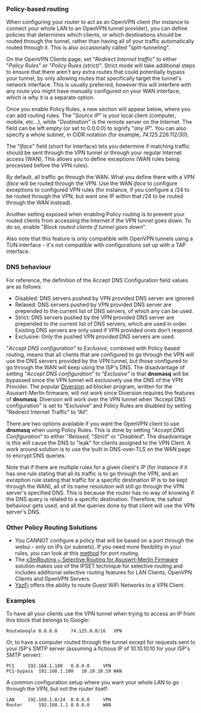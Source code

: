 ### Policy-based routing

When configuring your router to act as an OpenVPN client (for instance to connect your whole LAN to an OpenVPN tunnel provider), you can define policies that determines which clients, or which destinations should be routed through the tunnel, rather than having all of your traffic automatically routed through it.  This is also occasionally called "split-tunneling".

On the OpenVPN Clients page, set "_Redirect Internet traffic_" to either "_Policy Rules_" or "_Policy Rules (strict)_".  Strict mode will take additional steps to ensure that there aren't any extra routes that could potentially bypass your tunnel, by only allowing routes that specifically target the tunnel's network interface.  This is usually preferred, however this will interfere with any route you might have manually configured on your WAN interface, which is why it is a separate option.

Once you enable Policy Rules, a new section will appear below, where you can add routing rules.  The "_Source IP_" is your local client (computer, mobile, etc...), while "_Destination_" is the remote server on the Internet.  The field can be left empty (or set to 0.0.0.0) to signify "_any IP_".  You can also specify a whole subnet, in CIDR notation (for example, _74.125.226.112/30_).

The "_Iface_" field (short for Interface) lets you determine if matching traffic should be sent through the VPN tunnel or through your regular Internet access (WAN).  This allows you to define exceptions (WAN rules being processed 
before the VPN rules).

By default, all traffic go through the WAN.  What you define there with a VPN _iface_ will be routed through the VPN.  Use the WAN _iface_ to configure exceptions to configured VPN rules (for instance, if you configure a /24 to be routed through the VPN, but want one IP within that /24 to be routed through the WAN instead).

Another setting exposed when enabling Policy routing is to prevent your routed clients from accessing the Internet if the VPN tunnel goes down.  To do so, enable "_Block routed clients if tunnel goes down_".

Also note that this feature is only compatible with OpenVPN tunnels using a TUN interface - it's not compatible with configurations set up with a TAP interface.


### DNS behaviour

For reference, the definition of the Accept DNS Configuration field values are as follows:

* Disabled: DNS servers pushed by VPN provided DNS server are ignored.
* Relaxed: DNS servers pushed by VPN provided DNS server are prepended to the current list of DNS servers, of which any can be used.
* Strict: DNS servers pushed by the VPN provided DNS server are prepended to the current list of DNS servers, which are used in order. Existing DNS servers are only used if VPN provided ones don’t respond.
* Exclusive: Only the pushed VPN provided DNS servers are used.

"_Accept DNS configuration_" to _Exclusive_, combined with Policy based routing, means that all clients that are configured to go through the VPN will use the DNS servers provided by the VPN tunnel, but those configured to go through the WAN will keep using the ISP's DNS. The disadvantage of setting “_Accept DNS configuration_” to “_Exclusive_” is that **dnsmasq** will be bypassed since the VPN tunnel will exclusively use the DNS of the VPN Provider. The popular [Diversion](https://diversion.ch/) ad blocker program, written for the Asuswrt-Merlin firmware, will not work since Diversion requires the features of **dnsmasq**. Diversion will work over the VPN tunnel when “Accept DNS configuration” is set to “Exclusive” and Policy Rules are disabled by setting “Redirect Internet Traffic” to “All”.

There are two options available if you want the OpenVPN client to use **dnsmasq** when using Policy Rules. This is done by setting "_Accept DNS Configuration_" to either "_Relaxed_,  "_Strict_" or "_Disabled_". The disadvantage is this will cause the DNS to "leak" for clients assigned to the VPN Clent. A work around solution is to use the built in DNS-over-TLS on the WAN page to encrypt DNS queries. 

Note that if there are multiple rules for a given client's IP (for instance if it has one rule stating that all its traffic is to go through the VPN, and an exception rule stating that traffic for a specific destination IP is to be kept through the WAN), all of its name resolution will still go through the VPN server's specified DNS.  This is because the router has no way of knowing if the DNS query is related to a specific destination.  Therefore, the safest behaviour gets used, and all the queries done by that client will use the VPN server's DNS.

### Other Policy Routing Solutions
* You CANNOT configure a policy that will be based on a port through the webui - only on IPs (or subnets).  If you need more flexibility in your rules, you can look at this [method](/RMerl/asuswrt-merlin.ng/wiki/Policy-based-Port-routing-(manual-method)) for port routing.
* The  [x3mRouting ~ Selective Routing for Asuswrt-Merlin Firmware](https://github.com/Xentrk/x3mRouting) solution makes use of the IPSET technique for selective routing and includes additional selective routing features for LAN Clients, OpenVPN Clients and OpenVPN Servers.
* [YazFi](https://github.com/jackyaz/YazFi) offers the ability to route Guest WiFi Networks to a VPN Client.

### Examples

To have all your clients use the VPN tunnel when trying to access an IP from this block that belongs to Google:

	RouteGoogle	0.0.0.0		74.125.0.0/16	VPN

Or, to have a computer routed through the tunnel except for requests sent to your ISP's SMTP server (assuming a fictious IP of 10.10.10.10 for your ISP's SMTP server):

	PC1		192.168.1.100	0.0.0.0		VPN
	PC1-bypass	192.168.1.100	10.10.10.10	WAN

A common configuration setup where you want your whole LAN to go through the VPN, but not the router itself:

	LAN		192.168.1.0/24	0.0.0.0		VPN
	Router		192.168.1.1	0.0.0.0		WAN
